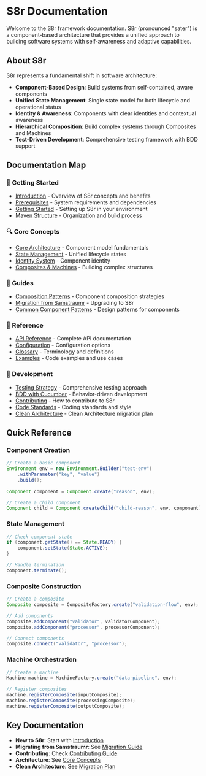 # S8r Documentation

Welcome to the S8r framework documentation. S8r (pronounced "sater") is a component-based architecture that provides a unified approach to building software systems with self-awareness and adaptive capabilities.

## About S8r

S8r represents a fundamental shift in software architecture:

- **Component-Based Design**: Build systems from self-contained, aware components
- **Unified State Management**: Single state model for both lifecycle and operational status
- **Identity & Awareness**: Components with clear identities and contextual awareness
- **Hierarchical Composition**: Build complex systems through Composites and Machines
- **Test-Driven Development**: Comprehensive testing framework with BDD support

## Documentation Map

### 🚀 Getting Started

- [Introduction](guides/introduction.md) - Overview of S8r concepts and benefits
- [Prerequisites](guides/prerequisites.md) - System requirements and dependencies
- [Getting Started](guides/getting-started.md) - Setting up S8r in your environment
- [Maven Structure](guides/MavenStructureGuide.md) - Organization and build process

### 🔍 Core Concepts

- [Core Architecture](concepts/core-concepts.md) - Component model fundamentals
- [State Management](concepts/state-management.md) - Unified lifecycle states
- [Identity System](concepts/identity-addressing.md) - Component identity
- [Composites & Machines](concepts/composites-and-machines.md) - Building complex structures

### 📘 Guides

- [Composition Patterns](guides/composition-strategies.md) - Component composition strategies
- [Migration from Samstraumr](guides/migration/SamstraumrToS8rMigration.md) - Upgrading to S8r
- [Common Component Patterns](guides/component-patterns.md) - Design patterns for components

### 📝 Reference

- [API Reference](reference/api-reference.md) - Complete API documentation
- [Configuration](reference/configuration-reference.md) - Configuration options
- [Glossary](reference/glossary.md) - Terminology and definitions
- [Examples](reference/s8r-examples.md) - Code examples and use cases

### 🧪 Development

- [Testing Strategy](dev/test-strategy.md) - Comprehensive testing approach
- [BDD with Cucumber](dev/test-bdd-cucumber.md) - Behavior-driven development
- [Contributing](contribution/contributing.md) - How to contribute to S8r
- [Code Standards](contribution/code-standards.md) - Coding standards and style
- [Clean Architecture](architecture/clean-architecture-migration.md) - Clean Architecture migration plan

## Quick Reference

### Component Creation

```java
// Create a basic component
Environment env = new Environment.Builder("test-env")
    .withParameter("key", "value")
    .build();
    
Component component = Component.create("reason", env);

// Create a child component
Component child = Component.createChild("child-reason", env, component);
```

### State Management

```java
// Check component state
if (component.getState() == State.READY) {
    component.setState(State.ACTIVE);
}

// Handle termination
component.terminate();
```

### Composite Construction

```java
// Create a composite
Composite composite = CompositeFactory.create("validation-flow", env);

// Add components
composite.addComponent("validator", validatorComponent);
composite.addComponent("processor", processorComponent);

// Connect components
composite.connect("validator", "processor");
```

### Machine Orchestration

```java
// Create a machine
Machine machine = MachineFactory.create("data-pipeline", env);

// Register composites
machine.registerComposite(inputComposite);
machine.registerComposite(processingComposite);
machine.registerComposite(outputComposite);
```

## Key Documentation

- **New to S8r**: Start with [Introduction](guides/introduction.md)
- **Migrating from Samstraumr**: See [Migration Guide](guides/migration/SamstraumrToS8rMigration.md)
- **Contributing**: Check [Contributing Guide](contribution/contributing.md)
- **Architecture**: See [Core Concepts](concepts/core-concepts.md)
- **Clean Architecture**: See [Migration Plan](architecture/clean-architecture-migration.md)

